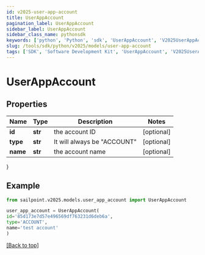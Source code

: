 ```yaml
---
id: v2025-user-app-account
title: UserAppAccount
pagination_label: UserAppAccount
sidebar_label: UserAppAccount
sidebar_class_name: pythonsdk
keywords: ['python', 'Python', 'sdk', 'UserAppAccount', 'V2025UserAppAccount'] 
slug: /tools/sdk/python/v2025/models/user-app-account
tags: ['SDK', 'Software Development Kit', 'UserAppAccount', 'V2025UserAppAccount']
---
```


# UserAppAccount


## Properties

Name | Type | Description | Notes
------------ | ------------- | ------------- | -------------
**id** | **str** | the account ID | [optional] 
**type** | **str** | It will always be \"ACCOUNT\" | [optional] 
**name** | **str** | the account name | [optional] 
}

## Example

```python
from sailpoint.v2025.models.user_app_account import UserAppAccount

user_app_account = UserAppAccount(
id='85d173e7d57e496569df763231d6deb6a',
type='ACCOUNT',
name='test account'
)

```
[[Back to top]](#) 

